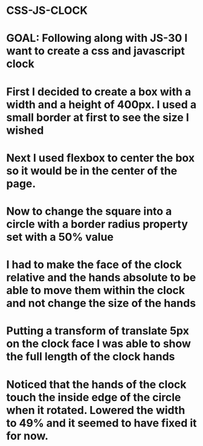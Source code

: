 # CSS-JS-CLOCK
#
# GOAL: Following along with JS-30 I want to create a css and javascript clock
#
#
# First I decided to create a box with a width and a height of 400px. I used a small border at first to see the size I wished
#
#
# Next I used flexbox to center the box so it would be in the center of the page.
#
#
# Now to change the square into a circle with a border radius property set with a 50% value
#
#
# I had to make the face of the clock relative and the hands absolute to be able to move them within the clock and not change the size of the hands
#
#
# Putting a transform of translate 5px on the clock face I was able to show the full length of the clock hands
#
#
# Noticed that the hands of the clock touch the inside edge of the circle when it rotated. Lowered the width to 49% and it seemed to have fixed it for now.
#
#
#